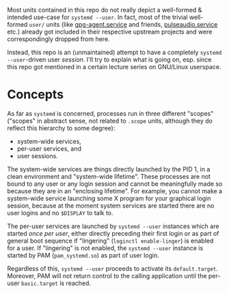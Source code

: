 Most units contained in this repo do not really depict a well-formed & intended
use-case for `systemd --user`. In fact, most of the trivial well-formed `user/`
units (like [gpg-agent.service](https://github.com/intelfx/user-systemd-units/blob/f1b020b6d11da3e7cb01c56dc17f178d134ac860/user/gpg-agent.service)
and friends, [pulseaudio.service](https://github.com/intelfx/user-systemd-units/blob/9fb9a7ae3c2643971e52c10b1c5bb7664fcb947f/user/pulseaudio.service) etc.)
already got included in their respective upstream projects and were
correspondingly dropped from here.

Instead, this repo is an (unmaintained) attempt to have a completely
`systemd --user`-driven user *session*. I'll try to explain what is going on,
esp. since this repo got mentioned in a certain lecture series on GNU/Linux
userspace.

# Concepts

As far as `systemd` is concerned, processes run in three different "scopes"
("scopes" in abstract sense, not related to `.scope` units, although they do
reflect this hierarchy to some degree):

* system-wide services,
* per-user services, and
* user sessions.

The system-wide services are things directly launched by the PID 1, in a clean
environment and "system-wide lifetime". These processes are not bound to any
user or any login session and cannot be meaningfully made so because they are in
an "enclosing lifetime". For example, you cannot make a system-wide service
launching some X program for your graphical login session, because at the moment
system services are started there are no user logins and no `$DISPLAY` to talk
to.

The per-user services are launched by `systemd --user` instances which are
started *once per user*, either directly preceding their first login or as part
of general boot sequence if "lingering" (`loginctl enable-linger`) is enabled
for a user. If "lingering" is not enabled, the `systemd --user` instance is
started by PAM (`pam_systemd.so`) as part of user login.

Regardless of this, `systemd --user` proceeds to activate its `default.target`.
Moreover, PAM will not return control to the calling application until the
per-user `basic.target` is reached.
